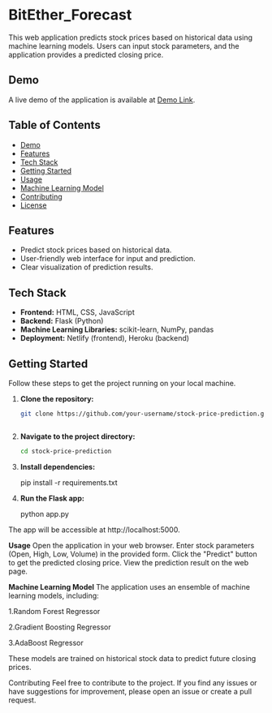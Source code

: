 # BitEther_Forecast


This web application predicts stock prices based on historical data using machine learning models. Users can input stock parameters, and the application provides a predicted closing price.

## Demo

A live demo of the application is available at [Demo Link](https://main--heroic-tanuki-a5b9fe.netlify.app/).


## Table of Contents
- [Demo](#demo)
- [Features](#features)
- [Tech Stack](#tech-stack)
- [Getting Started](#getting-started)
- [Usage](#usage)
- [Machine Learning Model](#machine-learning-model)
- [Contributing](#contributing)
- [License](#license)


## Features

- Predict stock prices based on historical data.
- User-friendly web interface for input and prediction.
- Clear visualization of prediction results.

## Tech Stack

- **Frontend:** HTML, CSS, JavaScript
- **Backend:** Flask (Python)
- **Machine Learning Libraries:** scikit-learn, NumPy, pandas
- **Deployment:** Netlify (frontend), Heroku (backend)

## Getting Started

Follow these steps to get the project running on your local machine.

1. **Clone the repository:**

   ```bash
   git clone https://github.com/your-username/stock-price-prediction.git



2. **Navigate to the project directory:**

   ```bash
   cd stock-price-prediction

3. **Install dependencies:**

   pip install -r requirements.txt


4. **Run the Flask app:**

   python app.py

The app will be accessible at http://localhost:5000.

**Usage**
Open the application in your web browser.
Enter stock parameters (Open, High, Low, Volume) in the provided form.
Click the "Predict" button to get the predicted closing price.
View the prediction result on the web page.


**Machine Learning Model**
The application uses an ensemble of machine learning models, including:

1.Random Forest Regressor


2.Gradient Boosting Regressor


3.AdaBoost Regressor

These models are trained on historical stock data to predict future closing prices.

Contributing
Feel free to contribute to the project. If you find any issues or have suggestions for improvement, please open an issue or create a pull request.


